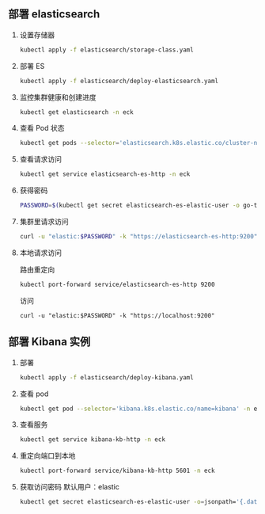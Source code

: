 ## 部署 elasticsearch

1. 设置存储器

   ```sh
   kubectl apply -f elasticsearch/storage-class.yaml
   ```

2. 部署 ES

   ```sh
   kubectl apply -f elasticsearch/deploy-elasticsearch.yaml
   ```

3. 监控集群健康和创建进度

   ```sh
   kubectl get elasticsearch -n eck
   ```

4. 查看 Pod 状态

   ```sh
   kubectl get pods --selector='elasticsearch.k8s.elastic.co/cluster-name=elasticsearch' -n eck
   ```

5. 查看请求访问

   ```sh
   kubectl get service elasticsearch-es-http -n eck
   ```

6. 获得密码

   ```sh
   PASSWORD=$(kubectl get secret elasticsearch-es-elastic-user -o go-template='{{.data.elastic | base64decode}}' -n eck)
   ```

7. 集群里请求访问

   ```sh
   curl -u "elastic:$PASSWORD" -k "https://elasticsearch-es-http:9200"
   ```

8. 本地请求访问

   路由重定向

   ```sh
   kubectl port-forward service/elasticsearch-es-http 9200
   ```

   访问

   ```
   curl -u "elastic:$PASSWORD" -k "https://localhost:9200"
   ```

## 部署 Kibana 实例

1. 部署

   ```sh
   kubectl apply -f elasticsearch/deploy-kibana.yaml
   ```

2. 查看 pod

   ```sh
   kubectl get pod --selector='kibana.k8s.elastic.co/name=kibana' -n eck
   ```

3. 查看服务

   ```sh
   kubectl get service kibana-kb-http -n eck
   ```

4. 重定向端口到本地

   ```sh
   kubectl port-forward service/kibana-kb-http 5601 -n eck
   ```

5. 获取访问密码
   默认用户：elastic

   ```sh
   kubectl get secret elasticsearch-es-elastic-user -o=jsonpath='{.data.elastic}' -n eck | base64 --decode; echo
   ```
